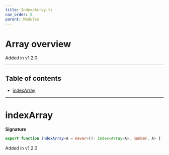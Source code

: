 ```yaml
---
title: Index/Array.ts
nav_order: 5
parent: Modules
---
```


# Array overview

Added in v1.2.0

---

<h2 class="text-delta">Table of contents</h2>

- [indexArray](#indexarray)

---

# indexArray

**Signature**

```ts
export function indexArray<A = never>(): Index<Array<A>, number, A> { ... }
```

Added in v1.2.0
